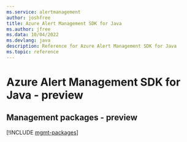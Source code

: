 ```yaml
---
ms.service: alertmanagement
author: joshfree
title: Azure Alert Management SDK for Java
ms.author: jfree
ms.data: 10/04/2022
ms.devlang: java
description: Reference for Azure Alert Management SDK for Java
ms.topic: reference
---
```

# Azure Alert Management SDK for Java - preview

## Management packages - preview
[!INCLUDE [mgmt-packages](alert-management-mgmt-index.md)]